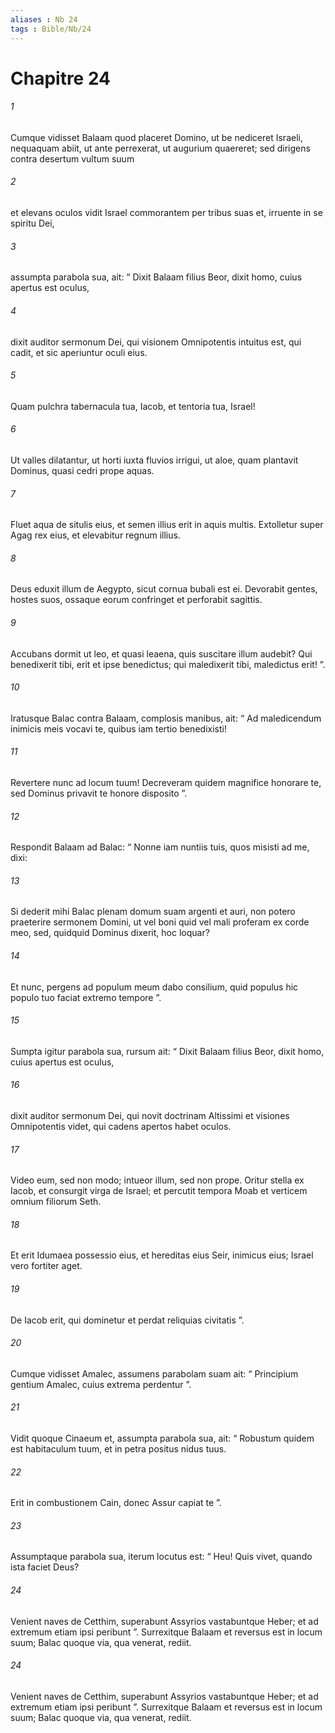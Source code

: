 ```yaml
---
aliases : Nb 24
tags : Bible/Nb/24
---
```


# Chapitre 24

###### 1
Cumque vidisset Balaam quod placeret Domino, ut be nediceret Israeli, nequaquam abiit, ut ante perrexerat, ut augurium quaereret; sed dirigens contra desertum vultum suum 
###### 2
et elevans oculos vidit Israel commorantem per tribus suas et, irruente in se spiritu Dei, 
###### 3
assumpta parabola sua, ait: “ Dixit Balaam filius Beor, dixit homo, cuius apertus est oculus,
###### 4
dixit auditor sermonum Dei, qui visionem Omnipotentis intuitus est, qui cadit, et sic aperiuntur oculi eius.
###### 5
Quam pulchra tabernacula tua, Iacob, et tentoria tua, Israel!
###### 6
Ut valles dilatantur, ut horti iuxta fluvios irrigui, ut aloe, quam plantavit Dominus, quasi cedri prope aquas.
###### 7
Fluet aqua de situlis eius, et semen illius erit in aquis multis. Extolletur super Agag rex eius, et elevabitur regnum illius.
###### 8
Deus eduxit illum de Aegypto, sicut cornua bubali est ei. Devorabit gentes, hostes suos, ossaque eorum confringet et perforabit sagittis.
###### 9
Accubans dormit ut leo, et quasi leaena, quis suscitare illum audebit? Qui benedixerit tibi, erit et ipse benedictus; qui maledixerit tibi, maledictus erit! ”.
###### 10
Iratusque Balac contra Balaam, complosis manibus, ait: “ Ad maledicendum inimicis meis vocavi te, quibus iam tertio benedixisti! 
###### 11
Revertere nunc ad locum tuum! Decreveram quidem magnifice honorare te, sed Dominus privavit te honore disposito ”. 
###### 12
Respondit Balaam ad Balac: “ Nonne iam nuntiis tuis, quos misisti ad me, dixi: 
###### 13
Si dederit mihi Balac plenam domum suam argenti et auri, non potero praeterire sermonem Domini, ut vel boni quid vel mali proferam ex corde meo, sed, quidquid Dominus dixerit, hoc loquar? 
###### 14
Et nunc, pergens ad populum meum dabo consilium, quid populus hic populo tuo faciat extremo tempore ”. 
###### 15
Sumpta igitur parabola sua, rursum ait: “ Dixit Balaam filius Beor, dixit homo, cuius apertus est oculus, 
###### 16
dixit auditor sermonum Dei, qui novit doctrinam Altissimi et visiones Omnipotentis videt, qui cadens apertos habet oculos.
###### 17
Video eum, sed non modo; intueor illum, sed non prope. Oritur stella ex Iacob, et consurgit virga de Israel; et percutit tempora Moab et verticem omnium filiorum Seth. 
###### 18
Et erit Idumaea possessio eius, et hereditas eius Seir, inimicus eius; Israel vero fortiter aget.
###### 19
De Iacob erit, qui dominetur et perdat reliquias civitatis ”.
###### 20
Cumque vidisset Amalec, assumens parabolam suam ait: “ Principium gentium Amalec, cuius extrema perdentur ”.
###### 21
Vidit quoque Cinaeum et, assumpta parabola sua, ait: “ Robustum quidem est habitaculum tuum, et in petra positus nidus tuus.
###### 22
Erit in combustionem Cain, donec Assur capiat te ”.
###### 23
Assumptaque parabola sua, iterum locutus est: “ Heu! Quis vivet, quando ista faciet Deus?
###### 24
Venient naves de Cetthim, superabunt Assyrios vastabuntque Heber; et ad extremum etiam ipsi peribunt ”. Surrexitque Balaam et reversus est in locum suum; Balac quoque via, qua venerat, rediit.
###### 24
Venient naves de Cetthim, superabunt Assyrios vastabuntque Heber; et ad extremum etiam ipsi peribunt ”. Surrexitque Balaam et reversus est in locum suum; Balac quoque via, qua venerat, rediit.
